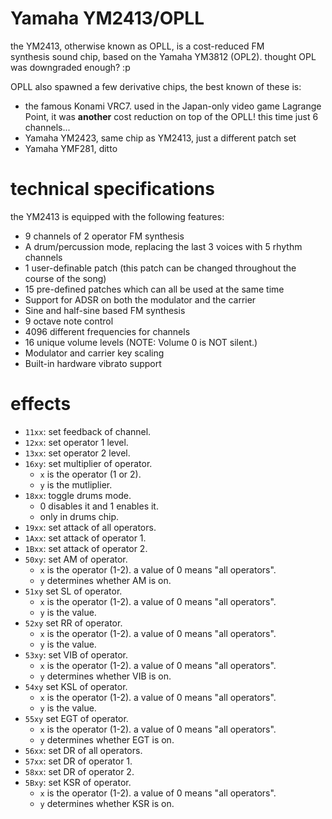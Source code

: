# Yamaha YM2413/OPLL

the YM2413, otherwise known as OPLL, is a cost-reduced FM synthesis sound chip, based on the Yamaha YM3812 (OPL2). thought OPL was downgraded enough? :p

OPLL also spawned a few derivative chips, the best known of these is:
- the famous Konami VRC7. used in the Japan-only video game Lagrange Point, it was **another** cost reduction on top of the OPLL! this time just 6 channels...
- Yamaha YM2423, same chip as YM2413, just a different patch set
- Yamaha YMF281, ditto

# technical specifications

the YM2413 is equipped with the following features:

- 9 channels of 2 operator FM synthesis
- A drum/percussion mode, replacing the last 3 voices with 5 rhythm channels
- 1 user-definable patch (this patch can be changed throughout the course of the song)
- 15 pre-defined patches which can all be used at the same time
- Support for ADSR on both the modulator and the carrier
- Sine and half-sine based FM synthesis
- 9 octave note control
- 4096 different frequencies for channels
- 16 unique volume levels (NOTE: Volume 0 is NOT silent.)
- Modulator and carrier key scaling
- Built-in hardware vibrato support

# effects

- `11xx`: set feedback of channel.
- `12xx`: set operator 1 level.
- `13xx`: set operator 2 level.
- `16xy`: set multiplier of operator.
  - `x` is the operator (1 or 2).
  - `y` is the mutliplier.
- `18xx`: toggle drums mode.
  - 0 disables it and 1 enables it.
  - only in drums chip.
- `19xx`: set attack of all operators.
- `1Axx`: set attack of operator 1.
- `1Bxx`: set attack of operator 2.
- `50xy`: set AM of operator.
  - `x` is the operator (1-2). a value of 0 means "all operators".
  - `y` determines whether AM is on.
- `51xy` set SL of operator.
  - `x` is the operator (1-2). a value of 0 means "all operators".
  - `y` is the value.
- `52xy` set RR of operator.
  - `x` is the operator (1-2). a value of 0 means "all operators".
  - `y` is the value.
- `53xy`: set VIB of operator.
  - `x` is the operator (1-2). a value of 0 means "all operators".
  - `y` determines whether VIB is on.
- `54xy` set KSL of operator.
  - `x` is the operator (1-2). a value of 0 means "all operators".
  - `y` is the value.
- `55xy` set EGT of operator.
  - `x` is the operator (1-2). a value of 0 means "all operators".
  - `y` determines whether EGT is on.
- `56xx`: set DR of all operators.
- `57xx`: set DR of operator 1.
- `58xx`: set DR of operator 2.
- `5Bxy`: set KSR of operator.
  - `x` is the operator (1-2). a value of 0 means "all operators".
  - `y` determines whether KSR is on.